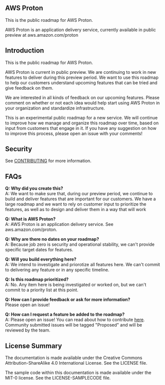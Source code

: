 ## AWS Proton

This is the public roadmap for AWS Proton.

AWS Proton is an application delivery service, currently available in public preview at aws.amazon.com/proton


## Introduction

This is the public roadmap for AWS Proton.

AWS Proton is current in public preview. We are continuing to work in new features to deliver during this preview period. We want to use this roadmap to help our customers understand upcoming features that can be tried and give feedback on them.

We are interested in all kinds of feedback on our upcoming features. Please comment on whether or not each idea would help start using AWS Proton in your organization and standardize infrastructure.

This is an experimental public roadmap for a new service. We will continue to improve how we manage and organize this roadmap over time, based on input from customers that engage in it. If you have any suggestion on how to improve this process, please open an issue with your comments!


## Security

See [CONTRIBUTING](CONTRIBUTING.md#security-issue-notifications) for more information.


## FAQs
**Q: Why did you create this?**  
A: We want to make sure that, during our preview period, we continue to build and deliver features that are important for our customers. We have a large roadmap and we want to rely on customer input to prioritize the features, as well as to design and deliver them in a way that will work

**Q: What is AWS Proton?**  
A: AWS Proton is an application delivery service. See aws.amazon.com/proton.

**Q: Why are there no dates on your roadmap?**  
A: Because job zero is security and operational stability, we can't provide specific target dates for features.

**Q: Will you build everything here?**  
A: We intend to investigate and priorotize all features here. We can't commit to delivering any feature or in any specific timeline.

**Q: Is this roadmap prioritized?**  
A: No. Any item here is being investigated or worked on, but we can't commit to a priority list at this point.

**Q: How can I provide feedback or ask for more information?**  
Please open an issue!

**Q: How can I request a feature be added to the roadmap?**  
A: Please open an issue!  You can read about how to contribute [here](/CONTRIBUTING.md). Community submitted issues will be tagged "Proposed" and will be reviewed by the team.


## License Summary

The documentation is made available under the Creative Commons Attribution-ShareAlike 4.0 International License. See the LICENSE file.

The sample code within this documentation is made available under the MIT-0 license. See the LICENSE-SAMPLECODE file.

